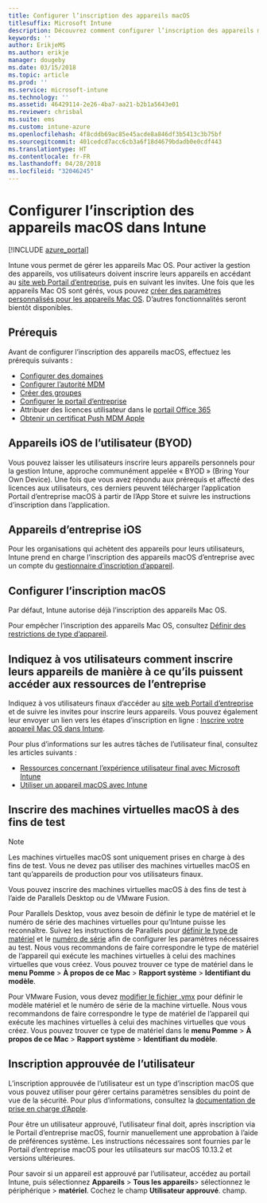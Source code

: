 ```yaml
---
title: Configurer l’inscription des appareils macOS
titlesuffix: Microsoft Intune
description: Découvrez comment configurer l’inscription des appareils macOS dans Intune.
keywords: ''
author: ErikjeMS
ms.author: erikje
manager: dougeby
ms.date: 03/15/2018
ms.topic: article
ms.prod: ''
ms.service: microsoft-intune
ms.technology: ''
ms.assetid: 46429114-2e26-4ba7-aa21-b2b1a5643e01
ms.reviewer: chrisbal
ms.suite: ems
ms.custom: intune-azure
ms.openlocfilehash: 4f8cddb69ac85e45acde8a846df3b5413c3b75bf
ms.sourcegitcommit: 401cedcd7acc6cb3a6f18d4679bdadb0e0cdf443
ms.translationtype: HT
ms.contentlocale: fr-FR
ms.lasthandoff: 04/28/2018
ms.locfileid: "32046245"
---
```

# <a name="set-up-enrollment-for-macos-devices-in-intune"></a>Configurer l’inscription des appareils macOS dans Intune

[!INCLUDE [azure_portal](./includes/azure_portal.md)]

Intune vous permet de gérer les appareils Mac OS. Pour activer la gestion des appareils, vos utilisateurs doivent inscrire leurs appareils en accédant au [site web Portail d’entreprise](http://portal.manage.microsoft.com), puis en suivant les invites. Une fois que les appareils Mac OS sont gérés, vous pouvez [créer des paramètres personnalisés pour les appareils Mac OS](custom-settings-macos.md). D’autres fonctionnalités seront bientôt disponibles.

## <a name="prerequisites"></a>Prérequis

Avant de configurer l’inscription des appareils macOS, effectuez les prérequis suivants :

- [Configurer des domaines](custom-domain-name-configure.md)
- [Configurer l’autorité MDM](mdm-authority-set.md)
- [Créer des groupes](https://docs.microsoft.com/intune-classic/get-started/start-with-a-paid-subscription-to-microsoft-intune-step-5)
- [Configurer le portail d’entreprise](company-portal-app.md)
- Attribuer des licences utilisateur dans le [portail Office 365](http://go.microsoft.com/fwlink/p/?LinkId=698854)
- [Obtenir un certificat Push MDM Apple](apple-mdm-push-certificate-get.md)

## <a name="user-owned-ios-devices-byod"></a>Appareils iOS de l’utilisateur (BYOD)

Vous pouvez laisser les utilisateurs inscrire leurs appareils personnels pour la gestion Intune, approche communément appelée « BYOD » (Bring Your Own Device). Une fois que vous avez répondu aux prérequis et affecté des licences aux utilisateurs, ces derniers peuvent télécharger l’application Portail d’entreprise macOS à partir de l’App Store et suivre les instructions d’inscription dans l’application.

## <a name="company-owned-ios-devices"></a>Appareils d’entreprise iOS
Pour les organisations qui achètent des appareils pour leurs utilisateurs, Intune prend en charge l’inscription des appareils macOS d’entreprise avec un compte du [gestionnaire d’inscription d’appareil](device-enrollment-manager-enroll.md).

## <a name="set-up-macos-enrollment"></a>Configurer l’inscription macOS

Par défaut, Intune autorise déjà l’inscription des appareils Mac OS.

Pour empêcher l’inscription des appareils Mac OS, consultez [Définir des restrictions de type d’appareil](enrollment-restrictions-set.md).

## <a name="tell-your-users-how-to-enroll-their-devices-to-access-company-resources"></a>Indiquez à vos utilisateurs comment inscrire leurs appareils de manière à ce qu’ils puissent accéder aux ressources de l’entreprise

Indiquez à vos utilisateurs finaux d’accéder au [site web Portail d’entreprise](https://portal.manage.microsoft.com) et de suivre les invites pour inscrire leurs appareils. Vous pouvez également leur envoyer un lien vers les étapes d’inscription en ligne : [Inscrire votre appareil Mac OS dans Intune](https://docs.microsoft.com/intune-user-help/enroll-your-device-in-intune-macos).

Pour plus d’informations sur les autres tâches de l’utilisateur final, consultez les articles suivants :

- [Ressources concernant l’expérience utilisateur final avec Microsoft Intune](end-user-educate.md)
- [Utiliser un appareil macOS avec Intune](/intune-user-help/using-your-macos-device-with-intune)

## <a name="enroll-virtual-macos-machines-for-testing"></a>Inscrire des machines virtuelles macOS à des fins de test

> [!NOTE]
> Les machines virtuelles macOS sont uniquement prises en charge à des fins de test. Vous ne devez pas utiliser des machines virtuelles macOS en tant qu’appareils de production pour vos utilisateurs finaux. 

Vous pouvez inscrire des machines virtuelles macOS à des fins de test à l’aide de Parallels Desktop ou de VMware Fusion. 

Pour Parallels Desktop, vous avez besoin de définir le type de matériel et le numéro de série des machines virtuelles pour qu’Intune puisse les reconnaître. Suivez les instructions de Parallels pour [définir le type de matériel](http://kb.parallels.com/123594) et le [numéro de série](http://kb.parallels.com/123455) afin de configurer les paramètres nécessaires au test. Nous vous recommandons de faire correspondre le type de matériel de l’appareil qui exécute les machines virtuelles à celui des machines virtuelles que vous créez. Vous pouvez trouver ce type de matériel dans le **menu Pomme** > **À propos de ce Mac** > **Rapport système** > **Identifiant du modèle**. 

Pour VMware Fusion, vous devez [modifier le fichier .vmx](https://kb.vmware.com/s/article/1014782) pour définir le modèle matériel et le numéro de série de la machine virtuelle. Nous vous recommandons de faire correspondre le type de matériel de l’appareil qui exécute les machines virtuelles à celui des machines virtuelles que vous créez. Vous pouvez trouver ce type de matériel dans le **menu Pomme** > **À propos de ce Mac** > **Rapport système** > **Identifiant du modèle**. 

## <a name="user-approved-enrollment"></a>Inscription approuvée de l’utilisateur

L’inscription approuvée de l’utilisateur est un type d’inscription macOS que vous pouvez utiliser pour gérer certains paramètres sensibles du point de vue de la sécurité. Pour plus d’informations, consultez la [documentation de prise en charge d’Apple](https://support.apple.com/HT208019).

Pour être un utilisateur approuvé, l’utilisateur final doit, après inscription via le Portail d’entreprise macOS, fournir manuellement une approbation à l’aide de préférences système. Les instructions nécessaires sont fournies par le Portail d’entreprise macOS pour les utilisateurs sur macOS 10.13.2 et versions ultérieures.

Pour savoir si un appareil est approuvé par l’utilisateur, accédez au portail Intune, puis sélectionnez **Appareils** > **Tous les appareils**> sélectionnez le périphérique > **matériel**. Cochez le champ **Utilisateur approuvé**. champ.